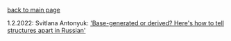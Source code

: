 [back to main page](index.md)

1.2.2022: Svitlana Antonyuk: ['Base-generated or derived? Here's how to tell structures apart in Russian'](/previous_talks/Svitlana_A.md)

